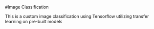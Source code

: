 #Image Classification

This is a custom image classification using Tensorflow utilizing transfer learning on pre-built models